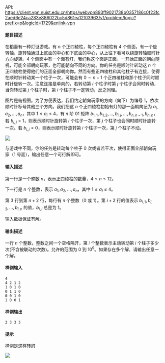 API: https://client.vpn.nuist.edu.cn/https/webvpn893ff9021738b0357186c0f23fc2aed6e24ca283e886022bc5d861ea12f03963/v1/problem/logic?prefix=p&logicId=1729&enlink-vpn

#### 题目描述
在稻妻有一种灯谜游戏。有 $n$ 个正四棱柱，每个正四棱柱有 $4$ 个侧面，有一个旋转轴，旋转轴通过上底面的中心和下底面的中心，从上往下看可以绕旋转轴顺时针方向旋转。$4$ 个侧面中有一个面有灯，我们称这个面是正面。一开始正面的朝向随机，可能全部朝向玩家，也可能朝向不同的方向。你的任务是顺时针转动这 $n$ 个正四棱柱使得他们的正面全部朝向你。然而有些正四棱柱和其他柱子有连接，使得在顺时针转动某一个柱子一次，可能会有 $0 \sim n-1$ 个正四棱柱和那个柱子同时顺时针旋转一次。注意连接是单向的，若转动第 $i$ 个柱子时第 $j$ 个柱子会同时转动，当你转动第 $j$ 个柱子时，第 $i$ 个柱子不一定转动，反之同理。

图片是俯视图。为了方便表达，我们约定朝向玩家的方向（向下）为编号 $1$，依次顺时针标号其他三个方向。我们把这 $n$ 个正四棱柱初始有灯的那一面朝向记为 $a_1, a_2, \dots, a_n$，其中 $1 \leq a_i \leq 4$，有 $n$ 阶 $01$ 矩阵 $b_{1,1}, b_{1,2}, \dots, b_{i,j}, \dots, b_{n,n-1}, b_{n,n}$，若 $b_{i,j}=1$，则表示顺时针旋转第 $i$ 个柱子一次，第 $j$ 个柱子也会同时顺时针旋转一次。若 $b_{i,j}=0$，则表示顺时针旋转第 $i$ 个柱子一次，第 $j$ 个柱子不动。

![](/v1/media/6f43e614c574f5e182a01e5e1d223145)

与游戏中不同，你的任务是转动每个柱子 $0$ 次或者若干次，使得正面全部朝向玩家（$1$ 号面），输出任意一个可行解即可。

#### 输入描述
第一行是一个整数 $n$，表示正四棱柱的数量，$4 \leq n \leq 12$。

下一行是 $n$ 个整数，表示 $a_1, a_2, \dots, a_n$，其中 $1 \leq a_i \leq 4$。

第 $3$ 行到第 $n+2$ 行，每行有 $n$ 个整数（$0$ 或 $1$）。第 $i+2$ 行的值表示 $b_{i,1}, b_{i,2}, \dots, b_{i,n}$ 的值，$b_{i,i}$ 总是为 $1$。

输入数据保证有解。

#### 输出描述

一行 $n$ 个整数，整数之间一个空格隔开，第 $i$ 个整数表示主动转动第 $i$ 个柱子多少次(不含被联动的次数)。允许的范围为 $0$ 到 $10^9$。如果存在多个解，请输出任意一个解。

#### 样例输入
```
4
4 2 1 2
1 0 1 0
0 1 1 0
0 0 1 0
1 0 0 1
```

#### 样例输出
```
2 3 3 3
```

#### 提示
样例是这样转的

![](/v1/media/836576f23c2dd78ef916046f6434e29f)